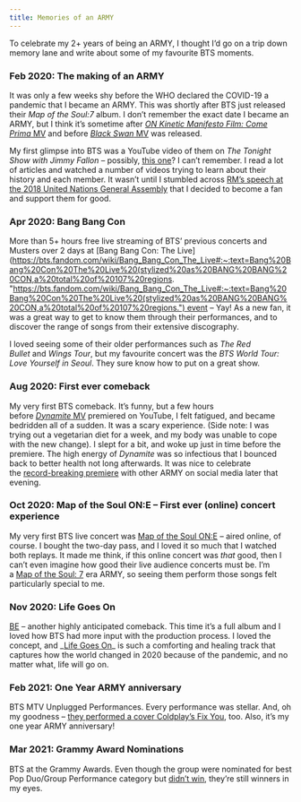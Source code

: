 ```yaml
---
title: Memories of an ARMY
---
```


To celebrate my 2+ years of being an ARMY, I thought I’d go on a trip down memory lane and write about some of my favourite BTS moments.

### Feb 2020: The making of an ARMY

It was only a few weeks shy before the WHO declared the COVID-19 a pandemic that I became an ARMY. This was shortly after BTS just released their _Map of the Soul:7_ album. I don’t remember the exact date I became an ARMY, but I think it’s sometime after [_ON Kinetic Manifesto_ _Film: Come Prima_ MV](https://www.youtube.com/watch?v=gwMa6gpoE9I "https://www.youtube.com/watch?v=gwMa6gpoE9I") and before [_Black Swan_ MV](https://www.youtube.com/watch?v=0lapF4DQPKQ "https://www.youtube.com/watch?v=0lapF4DQPKQ") was released.

My first glimpse into BTS was a YouTube video of them on _The Tonight Show with Jimmy Fallon_ – possibly, [this one](https://www.youtube.com/watch?v=W4mmfzFazoI "https://www.youtube.com/watch?v=W4mmfzFazoI")? I can’t remember. I read a lot of articles and watched a number of videos trying to learn about their history and each member. It wasn’t until I stumbled across [RM’s speech at the 2018 United Nations General Assembly](https://www.youtube.com/watch?v=oTe4f-bBEKg "https://www.youtube.com/watch?v=oTe4f-bBEKg") that I decided to become a fan and support them for good.

### Apr 2020: Bang Bang Con

More than 5+ hours free live streaming of BTS’ previous concerts and Musters over 2 days at [Bang Bang Con: The Live](https://bts.fandom.com/wiki/Bang_Bang_Con_The_Live#:~:text=Bang%20Bang%20Con%20The%20Live%20(stylized%20as%20BANG%20BANG%20CON,a%20total%20of%20107%20regions. "https://bts.fandom.com/wiki/Bang_Bang_Con_The_Live#:~:text=Bang%20Bang%20Con%20The%20Live%20(stylized%20as%20BANG%20BANG%20CON,a%20total%20of%20107%20regions.") event – Yay! As a new fan, it was a great way to get to know them through their performances, and to discover the range of songs from their extensive discography.

I loved seeing some of their older performances such as _The Red Bullet_ and _Wings Tour_, but my favourite concert was the _BTS World Tour: Love Yourself in Seoul_. They sure know how to put on a great show.

### Aug 2020: First ever comeback

My very first BTS comeback. It’s funny, but a few hours before [_Dynamite_ MV](https://www.youtube.com/watch?v=gdZLi9oWNZg "https://www.youtube.com/watch?v=gdZLi9oWNZg") premiered on YouTube, I felt fatigued, and became bedridden all of a sudden. It was a scary experience. (Side note: I was trying out a vegetarian diet for a week, and my body was unable to cope with the new change). I slept for a bit, and woke up just in time before the premiere. The high energy of _Dynamite_ was so infectious that I bounced back to better health not long afterwards. It was nice to celebrate the [record-breaking premiere](https://www.guinnessworldrecords.com/news/2020/9/bts-smash-youtube-viewing-records-once-again-with-single-dynamite-628998 "https://www.guinnessworldrecords.com/news/2020/9/bts-smash-youtube-viewing-records-once-again-with-single-dynamite-628998") with other ARMY on social media later that evening.

### Oct 2020: Map of the Soul ON:E – First ever (online) concert experience

My very first BTS live concert was [Map of the Soul ON:E](https://bts.fandom.com/wiki/Map_of_the_Soul_ON:E) – aired online, of course. I bought the two-day pass, and I loved it so much that I watched both replays. It made me think, if this online concert was _that_ good, then I can’t even imagine how good their live audience concerts must be. I’m a [Map of the Soul: 7](https://en.wikipedia.org/wiki/Map_of_the_Soul:_7 "https://en.wikipedia.org/wiki/Map_of_the_Soul:_7") era ARMY, so seeing them perform those songs felt particularly special to me.

### Nov 2020: Life Goes On

[BE](https://en.wikipedia.org/wiki/Be_(BTS_album) "https://en.wikipedia.org/wiki/Be_(BTS_album)") – another highly anticipated comeback. This time it’s a full album and I loved how BTS had more input with the production process. I loved the concept, and _[Life Goes On](https://www.youtube.com/watch?v=2N-Fsa9Evo0 "https://www.youtube.com/watch?v=2N-Fsa9Evo0")_ is such a comforting and healing track that captures how the world changed in 2020 because of the pandemic, and no matter what, life will go on.

### Feb 2021: One Year ARMY anniversary

BTS MTV Unplugged Performances. Every performance was stellar. And, oh my goodness – [they performed a cover Coldplay’s Fix You](https://www.youtube.com/watch?v=JFTuGsj6Hpk "https://www.youtube.com/watch?v=JFTuGsj6Hpk"), too. Also, it’s my one year ARMY anniversary!

### Mar 2021: Grammy Award Nominations

BTS at the Grammy Awards. Even though the group were nominated for best Pop Duo/Group Performance category but [didn’t win](https://www.forbes.com/sites/bryanrolli/2021/03/15/the-grammys-once-again-did-the-bare-minimum-for-bts/?sh=368899c96129 "https://www.forbes.com/sites/bryanrolli/2021/03/15/the-grammys-once-again-did-the-bare-minimum-for-bts/?sh=368899c96129"), they’re still winners in my eyes.